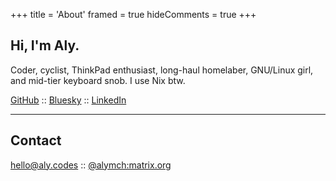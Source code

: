 +++
title = 'About'
framed = true
hideComments = true
+++

## Hi, I'm Aly.

Coder, cyclist, ThinkPad enthusiast, long-haul homelaber, GNU/Linux girl, and mid-tier keyboard snob. I use Nix btw.

[GitHub](https://github.com/alyraffauf) :: [Bluesky](https://bsky.app/profile/aly.ruffruff.party) :: [LinkedIn](https://linkedin.com/in/alyraffauf)

---

## Contact

[hello@aly.codes](mailto:hello@aly.codes) :: [@alymch:matrix.org](https://matrix.to/#/@alymch:matrix.org)
